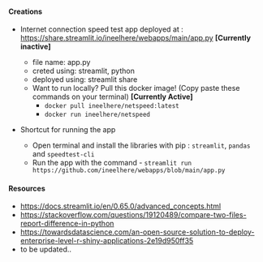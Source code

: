 #### Creations
* Internet connection speed test app deployed at : https://share.streamlit.io/ineelhere/webapps/main/app.py **[Currently inactive]**
  - file name: app.py
  - creted using: streamlit, python
  - deployed using: streamlit share 
  - Want to run locally? Pull this docker image! (Copy paste these commands on your terminal) **[Currently Active]**
    - `docker pull ineelhere/netspeed:latest`
    - `docker run ineelhere/netspeed`

* Shortcut for running the app
  - Open terminal and install the libraries with pip : `streamlit`, `pandas` and `speedtest-cli`
  - Run the app with the command - `streamlit run https://github.com/ineelhere/webapps/blob/main/app.py`


#### Resources
- https://docs.streamlit.io/en/0.65.0/advanced_concepts.html
- https://stackoverflow.com/questions/19120489/compare-two-files-report-difference-in-python
- https://towardsdatascience.com/an-open-source-solution-to-deploy-enterprise-level-r-shiny-applications-2e19d950ff35
- to be updated..
